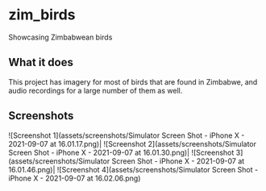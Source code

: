 # zim_birds

Showcasing Zimbabwean birds

## What it does
This project has imagery for most of birds that are found in Zimbabwe,
and audio recordings for a large number of them as well.

## Screenshots
![Screenshot 1](assets/screenshots/Simulator Screen Shot - iPhone X - 2021-09-07 at 16.01.17.png)|
![Screenshot 2](assets/screenshots/Simulator Screen Shot - iPhone X - 2021-09-07 at 16.01.30.png)|
![Screenshot 3](assets/screenshots/Simulator Screen Shot - iPhone X - 2021-09-07 at 16.01.46.png)|
![Screenshot 4](assets/screenshots/Simulator Screen Shot - iPhone X - 2021-09-07 at 16.02.06.png)
